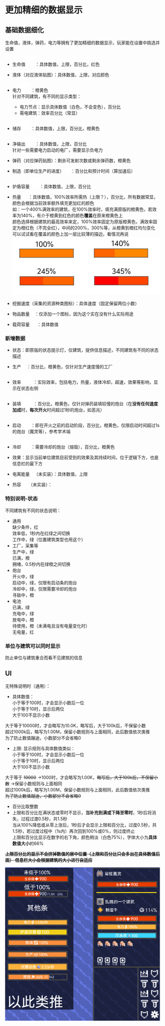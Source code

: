 # 更加精细的数据显示
## 基础数据细化
生命值，液体，弹药，电力等拥有了更加精细的数据显示，玩家能在设置中挑选并设置  
- 生命值![alt text](图/health.png)：具体数值，上限，百分比，红色  

- 液体（对应液体贴图）：具体数值，上限，对应颜色  
- 电力![alt text](图/lighting.png)：橙黄色  
针对不同建筑，有不同的显示类型：  
  - 电力节点：显示具体数值（白色，不会变色），百分比  
  - 需电建筑：效率百分比（常显）
- 储存![alt text](图/battery.png)：具体数值，上限，百分比，橙黄色
- 净输出![alt text](图/lighting.png)：具体数值，上限，百分比  
针对一些需要电力启动的电厂，需要显示负电力
- 弹药（对应弹药贴图）：剩余可发射次数或剩余弹药数，橙黄色
- 制造（即单位生产的进度） ![alt text](图/hammer.png) ：百分比和预计时间（算加速后）
- 护盾容量![alt text](图/shields.png)：具体数值，上限，百分比
- 热量 ![alt text](图/heat.png) ：具体数值，100%效率所需热（上限？），百分比，所有数据常显，颜色会根据当前效率额外填充更加红的颜色  
如：一个400%满效率的建筑，在100%效率时，填充满原版的橙黄色，若效率为140%，有介于橙黄到红色的颜色**覆盖**在原来橙黄色上  
颜色选择根据建筑的最高效率来定，100%效率固定为原版橙黄色，满效率固定为橙红色（不完全红），中间的200%，300%等，从橙黄到橙红均匀变化  
可以试试看在覆盖的颜色上加一层比较薄的描边，看情况再说
![alt text](图/热量条.png)
- 挖掘速度（采集的资源种类图标）：具体速度（固定保留两位小数）
- 物品数量![alt text](图/totalitem.png)：仅添加一个图标，因为这个实在没有什么实际用途
- 载荷容量 ![alt text](图/loadcapacity.png) ：具体数值
### 新增数据
- 状态：即原版的状态提示灯，仅建筑，提供信息描述，不同建筑有不同的状态描述
- 生产 ![alt text](图/crafting.png) ：百分比，橙黄色，仅针对生产速度慢的工厂
- 效率 ![alt text](图/efficiency.png) ：实际效率，包括电力，热量，液体冷却，超速，效果等影响，显示在状态右侧
- 装填 ![alt text](图/ammunition-reloading.png) ：百分比，橙黄色，仅针对弹药装填较慢的炮台（在**没有任何速度加成**时，**每次开火**时间超过1秒的炮台，如恶兆）
- 启动![alt text](图/clock.png)：即在开火之前的启动阶段，百分比，橙黄色，仅限启动时间超过1s的炮台（魔灵等），参考学术端
- 冷却![alt text](图/clock.png)：需要冷却的炮台（熔毁），百分比，橙黄色
- 效果：显示当前单位建筑目前受到的效果及其持续时间，位于逻辑下方，也是信息栏的最下方
- 电离能量 ![alt text](图/power.png)（未实装）：具体数值，上限

- 热容 ![alt text](图/heat.png) （未实装）：

### 特别说明-状态
不同建筑有不同的状态说明：  
- 通用  
缺少条件，红  
效率低，1秒内在红绿之间切换  
工作中，绿（位置建筑类型也用这个）
- 工厂，采集等  
生产中，绿  
已满，橙  
拥堵，0.5秒内在绿橙之间切换
- 炮台  
开火中，绿  
启动中，绿，仅限有启动条的炮台  
冷却中，绿，仅限需要冷却的炮台  
寻敌中，橙  
- 电池  
已满，绿  
充电中，绿    
放电中，橙   
待使用，橙（未满电且没有电量变化时）  
无电量，红
### 单位与建筑可以同时显示
防止单位与建筑重合而看不见建筑的信息  
## UI
无特殊说明时（通用）：    
- 具体数值：  
小于等于100时，才会显示小数后一位  
小于等于10时，显示后两位  
大于100不显示小数  

大于等于10000时，才会略写为10.0K，略写后，大于100k后，不保留小数  
超过1000k后，略写为1.00M，保留小数规则与上面相同，此后数值依次类推   
为了防止数值蹦迪，小数部分不会省略0  

- 上限: 显示规则与具体数值类似：  
小于等于100时，才会显示小数后一位  
小于等于10时，显示后两位  
大于100不显示小数  

大于等于 ~~10000~~ ->1000时，才会略写为1.00K，~~略写后，大于100k后，不保留小数~~ ->保留小数规则与上面相同  
超过1000k后，略写为1.00M，保留小数规则与上面相同，此后数值依次类推   
~~为了防止数值蹦迪，小数部分不会省略0~~  

- 百分比取整数  
- 上限和百分比在满状态或零时不显示，**当补充到满或下降至零时**，1秒后将消失，过程过渡0.5秒，共1.5秒  
当从100%降低或从零上涨后，1秒后才会显示上限和百分比，过度0.5秒，共1.5秒，若过度过程中（1s内）再次回到100%或0%，则过度终止  
上限和百分比显示在数字的右下角，颜色稍淡（白色75%），字体大小为**具体数值大小**的66%

~~**上限百分比的显示不会挤掉数值的居中位置（上限和百分比只会多出在具体数值后面）**
**信息栏大小会根据建筑的大小进行自适应**~~
  
![alt text](图/信息栏.png)
